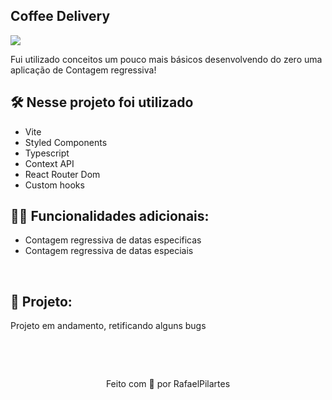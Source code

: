 ## Coffee Delivery

<img src="https://user-images.githubusercontent.com/71772559/178171983-f724d1a7-deb4-4d13-aa92-09e1cac4ec36.png" align="center" />

Fui utilizado conceitos um pouco mais básicos desenvolvendo do zero uma aplicação de Contagem regressiva!

## 🛠️ Nesse projeto foi utilizado

- Vite
- Styled Components
- Typescript
- Context API
- React Router Dom
- Custom hooks

## 👨‍💻 Funcionalidades adicionais:

- Contagem regressiva de datas especificas
- Contagem regressiva de datas especiais

<br />

## 🚧 Projeto:

Projeto em andamento, retificando alguns bugs

<br />

&nbsp;

<p align="center">Feito com 💙 por RafaelPilartes</p>
